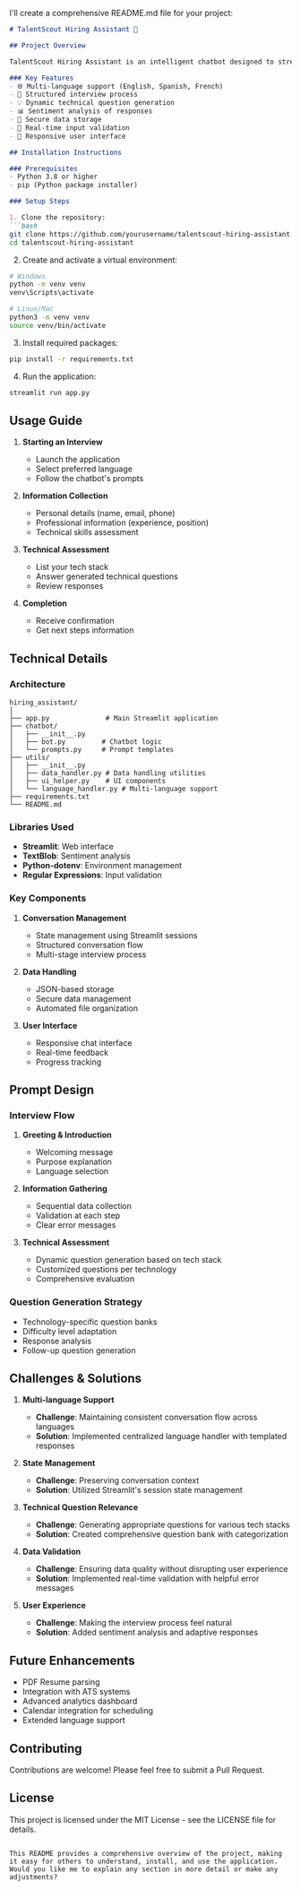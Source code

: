 I'll create a comprehensive README.md file for your project:

```markdown
# TalentScout Hiring Assistant 🤖

## Project Overview

TalentScout Hiring Assistant is an intelligent chatbot designed to streamline the initial technical screening process for recruitment. Built with Python and Streamlit, it conducts automated interviews, assesses technical skills, and manages candidate information efficiently.

### Key Features
- 🌐 Multi-language support (English, Spanish, French)
- 📝 Structured interview process
- 💡 Dynamic technical question generation
- 📊 Sentiment analysis of responses
- 💾 Secure data storage
- 🎯 Real-time input validation
- 📱 Responsive user interface

## Installation Instructions

### Prerequisites
- Python 3.8 or higher
- pip (Python package installer)

### Setup Steps

1. Clone the repository:
```bash
git clone https://github.com/yourusername/talentscout-hiring-assistant.git
cd talentscout-hiring-assistant
```

2. Create and activate a virtual environment:
```bash
# Windows
python -m venv venv
venv\Scripts\activate

# Linux/Mac
python3 -m venv venv
source venv/bin/activate
```

3. Install required packages:
```bash
pip install -r requirements.txt
```

4. Run the application:
```bash
streamlit run app.py
```

## Usage Guide

1. **Starting an Interview**
   - Launch the application
   - Select preferred language
   - Follow the chatbot's prompts

2. **Information Collection**
   - Personal details (name, email, phone)
   - Professional information (experience, position)
   - Technical skills assessment

3. **Technical Assessment**
   - List your tech stack
   - Answer generated technical questions
   - Review responses

4. **Completion**
   - Receive confirmation
   - Get next steps information

## Technical Details

### Architecture
```
hiring_assistant/
│
├── app.py              # Main Streamlit application
├── chatbot/
│   ├── __init__.py
│   ├── bot.py         # Chatbot logic
│   └── prompts.py     # Prompt templates
├── utils/
│   ├── __init__.py
│   ├── data_handler.py # Data handling utilities
│   ├── ui_helper.py    # UI components
│   └── language_handler.py # Multi-language support
├── requirements.txt
└── README.md
```

### Libraries Used
- **Streamlit**: Web interface
- **TextBlob**: Sentiment analysis
- **Python-dotenv**: Environment management
- **Regular Expressions**: Input validation

### Key Components
1. **Conversation Management**
   - State management using Streamlit sessions
   - Structured conversation flow
   - Multi-stage interview process

2. **Data Handling**
   - JSON-based storage
   - Secure data management
   - Automated file organization

3. **User Interface**
   - Responsive chat interface
   - Real-time feedback
   - Progress tracking

## Prompt Design

### Interview Flow
1. **Greeting & Introduction**
   - Welcoming message
   - Purpose explanation
   - Language selection

2. **Information Gathering**
   - Sequential data collection
   - Validation at each step
   - Clear error messages

3. **Technical Assessment**
   - Dynamic question generation based on tech stack
   - Customized questions per technology
   - Comprehensive evaluation

### Question Generation Strategy
- Technology-specific question banks
- Difficulty level adaptation
- Response analysis
- Follow-up question generation

## Challenges & Solutions

1. **Multi-language Support**
   - **Challenge**: Maintaining consistent conversation flow across languages
   - **Solution**: Implemented centralized language handler with templated responses

2. **State Management**
   - **Challenge**: Preserving conversation context
   - **Solution**: Utilized Streamlit's session state management

3. **Technical Question Relevance**
   - **Challenge**: Generating appropriate questions for various tech stacks
   - **Solution**: Created comprehensive question bank with categorization

4. **Data Validation**
   - **Challenge**: Ensuring data quality without disrupting user experience
   - **Solution**: Implemented real-time validation with helpful error messages

5. **User Experience**
   - **Challenge**: Making the interview process feel natural
   - **Solution**: Added sentiment analysis and adaptive responses

## Future Enhancements
- PDF Resume parsing
- Integration with ATS systems
- Advanced analytics dashboard
- Calendar integration for scheduling
- Extended language support

## Contributing
Contributions are welcome! Please feel free to submit a Pull Request.

## License
This project is licensed under the MIT License - see the LICENSE file for details.
```

This README provides a comprehensive overview of the project, making it easy for others to understand, install, and use the application. Would you like me to explain any section in more detail or make any adjustments?